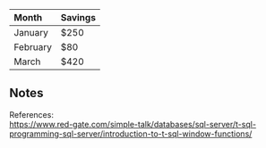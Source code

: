 
| Month    | Savings |
| :------- | :------- |
| January  | $250    |
| February | $80     |
| March    | $420    |

## Notes

References:
<br>https://www.red-gate.com/simple-talk/databases/sql-server/t-sql-programming-sql-server/introduction-to-t-sql-window-functions/
